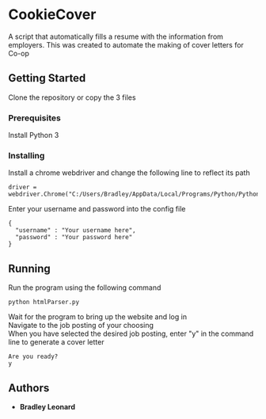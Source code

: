 # CookieCover

A script that automatically fills a resume with the information from employers. This was created to automate the making of cover letters for Co-op

## Getting Started

Clone the repository or copy the 3 files

### Prerequisites

Install Python 3

### Installing

Install a chrome webdriver and change the following line to reflect its path

```
driver = webdriver.Chrome("C:/Users/Bradley/AppData/Local/Programs/Python/Python35/Scripts/chromedriver.exe")
```

Enter your username and password into the config file

```
{
  "username" : "Your username here",
  "password" : "Your password here"
}
```

## Running
Run the program using the following command

```
python htmlParser.py
```

Wait for the program to bring up the website and log in  
Navigate to the job posting of your choosing  
When you have selected the desired job posting, enter "y" in the command line to generate a cover letter  

```
Are you ready?
y
```

## Authors

* **Bradley Leonard**
